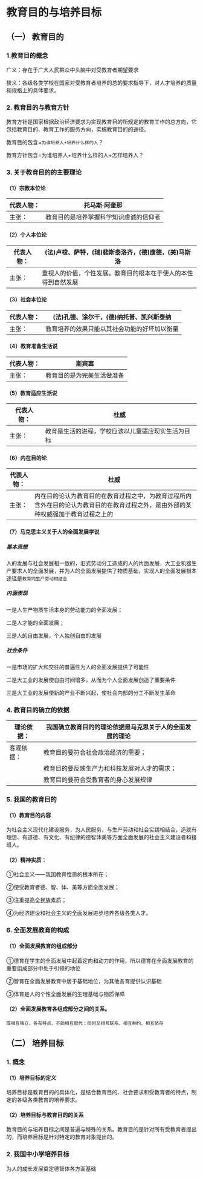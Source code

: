 # 教育目的与培养目标



## （一） 教育目的



### 1.教育目的概念



广义：存在于广大人民群众中头脑中对受教育者期望要求



狭义：各级各类学校在国家对受教育者培养的总的要求指导下，对人才培养的质量和规格上的具体要求。



### 2. 教育目的与教育方针



教育方针是国家根据政治经济要求为实现教育目的所规定的教育工作的总方向，它包括教育目的、教育工作的服务方向，实施教育目的的途径。



教育目的包含=`为谁培养人+培养什么样的人`？



教育方针包含=为谁培养人+培养什么样的人+怎样培养人？



### 3. 关于教育目的的主要理论



#### （1）宗教本位论

| 代表人物： | 托马斯·阿奎那                          |
| ---------- | -------------------------------------- |
| 主张：     | 教育目的是培养掌握科学知识虔诚的信仰者 |



#### （2）个人本位论

| 代表人物： | (法)卢梭、萨特，(瑞)裴斯泰洛齐，(德)康德，(美)马斯洛         |
| ---------- | ------------------------------------------------------------ |
| 主张：     | 重视人的价值，个性发展。教育目的根本在于使人的本性得到自然发展 |



#### （3）社会本位论

| 代表人物： | (法)孔德、涂尔干，(德)纳托普、凯兴斯泰纳     |
| ---------- | -------------------------------------------- |
| 主张：     | 教育培养的效果只能以其社会功能的好坏加以衡量 |



#### （4）教育准备生活说

| 代表人物： | 斯宾塞                     |
| ---------- | -------------------------- |
| 主张：     | 教育目的是为完美生活做准备 |



#### （5）教育适应生活说

| 代表人物： | 杜威                                               |
| ---------- | -------------------------------------------------- |
| 主张：     | 教育是生活的进程，学校应该以儿童适应现实生活为目标 |



#### （6）内在目的论

| 代表人物： | 杜威                                                         |
| ---------- | ------------------------------------------------------------ |
| 主张：     | 内在目的论认为教育目的在教育过程之中，为教育过程所内含外在目的论认为教育目的在教育过程之外，是由外部的某种权威强加于教育过程之上的 |



#### （7）马克思主义关于人的全面发展学说



##### 基本思想



人的发展与社会发展相一致的，旧式劳动分工造成的人的片面发展，大工业机器生产要求人的全面发展，并为人的全面发展提供了物质基础，实现人的全面发展根本途径是`教育同生产劳动相结合`



##### 内涵表现



一是人生产物质生活本身的劳动能力的全面发展；



二是人才能的全面发展；



三是人的自由发展，个人独创自由的发展



##### 社会条件



一是市场的扩大和交往的普遍性为人的全面发展提供了可能性



二是大工业的发展使自由时间增多，从而为个人全面发展创造了重要条件



三是大工业的发展使新的产业不断兴起，使社会内部的分工不断发生革命



### 4. 教育目的确立的依据

| 理论依据： | 我国确立教育目的的理论依据是马克思关于人的全面发展的理论 |
| ---------- | -------------------------------------------------------- |
| 客观依据： | 教育目的要符合社会政治经济的需要；                       |
|            | 教育目的要反映生产力和科技发展对人才的需求；             |
|            | 教育目的要符合受教育者的身心发展规律                     |



### 5. 我国的教育目的



#### （1）教育目的内容



为社会主义现代化建设服务，为人民服务，与生产劳动和社会实践相结合，造就有理想、有道德、有文化、有纪律的德智体美等方面全面发展的社会主义建设者和接班人。



#### （2）精神实质：



①社会主义——我国教育性质的根本所在；



②使受教育者德、智、体、美等方面全面发展；



③注重提高全民族素质；



④为经济建设和社会主义的全面发展进步培养各级各类人才。



### 6. 全面发展教育的构成



#### （1）全面发展教育的组成部分



①德育在学生的全面发展中起着定向和动力的作用，所以德育在全面发展教育的重要组成部分中处于引领的地位



②智育在全面发展教育中居于基础地位，为其他各育提供认识基础



③体育是人的个性全面发展的生理基础与物质保障



#### （2）全面发展教育各组成部分之间的关系。



```
既相互独立，各有特点、不能相互取代；同时又相互联系、相互制约、相互依存
```



## （二） 培养目标



### 1. 概念



#### （1）培养目标的定义



培养目标是教育目的的具体化，是结合教育目的、社会要求和受教育者的特点，制定的各级各类教育的培养要求。



#### （2）培养目标与教育目的的关系



教育目的与培养目标之间是普遍与特殊的关系。教育目的是针对所有受教育者提出的，而培养目标是针对特定的教育对象提出的。



### 2. 我国中小学培养目标



为人的成长发展奠定德智体各方面基础
